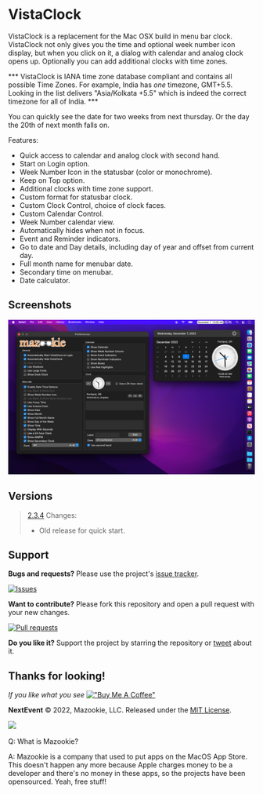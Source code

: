 # VistaClock

VistaClock is a replacement for the Mac OSX build in menu bar clock. VistaClock not only gives you the time and optional week number icon display, but when you click on it, a dialog with calendar and analog clock opens up. Optionally you can add additional clocks with time zones. 

*** VistaClock is IANA time zone database compliant and contains all possible Time Zones.  For example, India has *one* timezone, GMT+5.5. Looking in the list delivers "Asia/Kolkata +5.5" which is indeed the correct timezone for all of India. ***

You can quickly see the date for two weeks from next thursday. Or the day the 20th of next month falls on.

Features:
- Quick access to calendar and analog clock with second hand.
- Start on Login option.
- Week Number Icon in the statusbar (color or monochrome).
- Keep on Top option.
- Additional clocks with time zone support.
- Custom format for statusbar clock.
- Custom Clock Control, choice of clock faces. 
- Custom Calendar Control. 
- Week Number calendar view.
- Automatically hides when not in focus.
- Event and Reminder indicators.
- Go to date and Day details, including day of year and offset from current day.
- Full month name for menubar date.
- Secondary time on menubar.
- Date calculator.

## Screenshots
![](Screenshot1.png)

## Versions
>[2.3.4](builds/VistaClock_v2.3.4/VistaClock.zip)
>    Changes:
>    - Old release for quick start.


## Support

**Bugs and requests?**  Please use the project's [issue tracker].

[![Issues](http://img.shields.io/github/issues/pawong/VistaClock.svg?style=plastic&logo=github)](https://github.com/pawong/VistaClock/issues)

**Want to contribute?**  Please fork this repository and open a pull request with your new changes.

[![Pull requests](http://img.shields.io/github/issues-pr/pawong/VistaClock.svg?maxAge=3600&style=plastic&logo=github)](https://github.com/pawong/VistaClock/pulls)

**Do you like it?**  Support the project by starring the repository or [tweet] about it.

## Thanks for looking!
*If you like what you see* [!["Buy Me A Coffee"](https://www.buymeacoffee.com/assets/img/custom_images/orange_img.png)](https://www.buymeacoffee.com/pawong)

**NextEvent** © 2022, Mazookie, LLC. Released under the [MIT License](LICENSE).

[tweet]: https://twitter.com/intent/tweet?
[issue tracker]: https://github.com/pawong/NextEvent/issues/new

![](https://www.mazookie.com/img/Mazookie_full_logo_sticker_small.png)

Q: What is Mazookie?

A: Mazookie is a company that used to put apps on the MacOS App Store. This doesn't happen any more because Apple charges money to be a developer and there's no money in these apps, so the projects have been opensourced. Yeah, free stuff!
